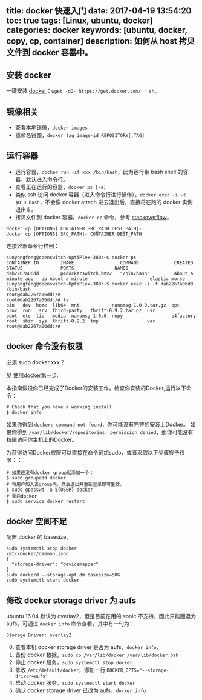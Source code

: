 title: docker 快速入门
date: 2017-04-19 13:54:20
toc: true
tags: [Linux, ubuntu, docker]
categories: docker
keywords: [ubuntu, docker, copy, cp, container]
description: 如何从 host 拷贝文件到 docker 容器中。
---

## 安装 docker

一键安装 [docker](https://docs.docker.com/engine/installation/)：`wget -qO- https://get.docker.com/ | sh`。

## 镜像相关

* 查看本地镜像，`docker images`
* 重命名镜像，`docker tag image-id REPOSITORY[:TAG]`

## 运行容器

* 运行容器，`docker run -it xxx /bin/bash`，此为运行带 bash shell 的容器，默认进入命令行。
* 查看正在运行的容器，`docker ps [-a]`
* 类似 ssh 访问 docker 容器（进入命令行进行操作）。`docker exec -i -t $DID bash`，不会像 docker attach 进去退出后，直接将在跑的 docker 实例退出来。
* 拷贝文件到 docker 容器。`docker cp` 命令，参考 [stackoverflow](http://stackoverflow.com/questions/22907231/copying-files-from-host-to-docker-container)。

```
docker cp [OPTIONS] CONTAINER:SRC_PATH DEST_PATH|-
docker cp [OPTIONS] SRC_PATH|- CONTAINER:DEST_PATH
```

连接容器命令行样例：

```
sunyongfeng@openswitch-OptiPlex-380:~$ docker ps
CONTAINER ID        IMAGE                 COMMAND             CREATED              STATUS              PORTS               NAMES
dab2267a06dd        p4dockerswitch_bmv2   "/bin/bash"         About a minute ago   Up About a minute                       elastic_morse
sunyongfeng@openswitch-OptiPlex-380:~$ docker exec -i -t dab2267a06dd /bin/bash
root@dab2267a06dd:/# 
root@dab2267a06dd:/# ls
bin   dev  home  lib64  mnt            nanomsg-1.0.0.tar.gz  opt        proc  run   srv  third-party   thrift-0.9.2.tar.gz  usr
boot  etc  lib   media  nanomsg-1.0.0  nnpy                  p4factory  root  sbin  sys  thrift-0.9.2  tmp                  var
root@dab2267a06dd:/#
```

## docker 命令没有权限
必须 sudo docker xxx？

见 [使用docker第一步](http://wiki.jikexueyuan.com/project/docker/articles/basics.html):

本指南假设你已经完成了Docker的安装工作。检查你安装的Docker,运行以下命令：

```
# Check that you have a working install
$ docker info
```

如果你得到 `docker: command not found`，你可能没有完整的安装上Docker。
如果你得到 `/var/lib/docker/repositories: permission denied`，那你可能没有权限访问你主机上的Docker。

为获得访问Docker权限可以直接在命令前加sudo，或者采取以下步骤授予权限：：

```
# 如果还没有docker group就添加一个：
$ sudo groupadd docker
# 将用户加入该group内。然后退出并重新登录即可生效。
$ sudo gpasswd -a ${USER} docker
# 重启docker
$ sudo service docker restart
```

## docker 空间不足
配置 docker 的 basesize。

```
sudo systemctl stop docker
/etc/docker/daemon.json
{
  "storage-driver": "devicemapper"
}
sudo dockerd --storage-opt dm.basesize=50G
sudo systemctl start docker
```

## 修改 docker storage driver 为 aufs

ubuntu 16.04 默认为 overlay2，但是目前在用的 sonic 不支持，因此只能回退为 aufs。可通过 `docker info` 命令查看，其中有一句为：

```
Storage Driver: overlay2
```

0. 查看本机 docker storage driver 是否为 aufs，`docker info`，
1. 备份 docker 数据，`sudo cp /var/lib/docker /var/lib/docker.bak`
2. 停止 docker 服务，`sudo systemctl stop docker`
3. 修改 `/etc/default/docker`，添加一行 `DOCKER_OPTS="--storage-driver=aufs"`
4. 启动 docker 服务，`sudo systemctl start docker`
5. 确认 docker storage driver 已改为 aufs，`docker info`
